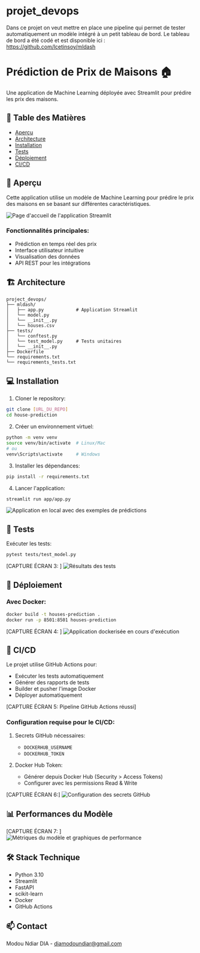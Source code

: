 # projet_devops
Dans ce projet on veut mettre en place une pipeline qui permet de tester automatiquement un modèle intégré à un petit tableau de bord. Le tableau de bord a été codé et est disponible ici : https://github.com/lcetinsoy/mldash

# Prédiction de Prix de Maisons 🏠

Une application de Machine Learning déployée avec Streamlit pour prédire les prix des maisons.

## 📌 Table des Matières
- [Aperçu](#aperçu)
- [Architecture](#architecture)
- [Installation](#installation)
- [Tests](#tests)
- [Déploiement](#déploiement)
- [CI/CD](#cicd)

## 🎯 Aperçu

Cette application utilise un modèle de Machine Learning pour prédire le prix des maisons en se basant sur différentes caractéristiques.


![Page d'accueil de l'application Streamlit](/docs/images/page_accueil_app_streamlit.png)

### Fonctionnalités principales:
- Prédiction en temps réel des prix
- Interface utilisateur intuitive
- Visualisation des données
- API REST pour les intégrations

## 🏗 Architecture

```plaintext
project_devops/
├── mldash/
│   ├── app.py            # Application Streamlit
│   └── model.py
│   └── __init__.py
│   └── houses.csv    
├── tests/
│   └── conftest.py
│   └── test_model.py     # Tests unitaires
│   └── __init__.py
├── Dockerfile
└── requirements.txt
└── requirements_tests.txt
```

## 💻 Installation

1. Cloner le repository:
```bash
git clone [URL_DU_REPO]
cd house-prediction
```

2. Créer un environnement virtuel:
```bash
python -m venv venv
source venv/bin/activate  # Linux/Mac
# ou
venv\Scripts\activate     # Windows
```

3. Installer les dépendances:
```bash
pip install -r requirements.txt
```

4. Lancer l'application:
```bash
streamlit run app/app.py
```

![Application en local avec des exemples de prédictions](/docs/images/exemple_de_prediction_local.png)

## 🧪 Tests

Exécuter les tests:
```bash
pytest tests/test_model.py
```

[CAPTURE ÉCRAN 3: ]
![Résultats des tests](docs/images/resultats_test.png)
## 🚀 Déploiement

### Avec Docker:
```bash
docker build -t houses-prediction .
docker run -p 8501:8501 houses-prediction
```

[CAPTURE ÉCRAN 4: ]
![Application dockerisée en cours d'exécution](/docs/images/exemple_de_prediction_local.png)
## 🔄 CI/CD

Le projet utilise GitHub Actions pour:
- Exécuter les tests automatiquement
- Générer des rapports de tests
- Builder et pusher l'image Docker
- Déployer automatiquement

[CAPTURE ÉCRAN 5: Pipeline GitHub Actions réussi]

### Configuration requise pour le CI/CD:

1. Secrets GitHub nécessaires:
   - `DOCKERHUB_USERNAME`
   - `DOCKERHUB_TOKEN`

2. Docker Hub Token:
   - Générer depuis Docker Hub (Security > Access Tokens)
   - Configurer avec les permissions Read & Write

[CAPTURE ÉCRAN 6:]
![ Configuration des secrets GitHub](/docs/images/exemple_de_prediction_local.png)
## 📊 Performances du Modèle

[CAPTURE ÉCRAN 7: ]
![Métriques du modèle et graphiques de performance](/docs/images/exemple_de_prediction_local.png)
## 🛠 Stack Technique

- Python 3.10
- Streamlit
- FastAPI
- scikit-learn
- Docker
- GitHub Actions

## 📫 Contact

Modou Ndiar DIA - diamodoundiar@gmail.com


